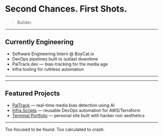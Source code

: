 # Second Chances. First Shots.

> Builder. 

---

## Currently Engineering
- Software Engineering Intern @ BoyCat.io
- DevOps pipelines built to outlast downtime
- PalTrack.dev — bias-tracking for the media age
- Infra tooling for ruthless automation


---


---

## Featured Projects
- [PalTrack](#) — real-time media bias detection using AI
- [Infra Scripts](#) — reusable DevOps automation for AWS/Terraform
- [Terminal Portfolio](#) — personal site built with hacker noir aesthetics

---

Too focused to be found. Too calculated to crash.



